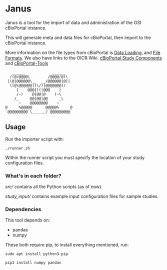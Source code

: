 #  Janus
Janus is a tool for the import of data and administration of the GSI cBioPortal instance. 

This will generate meta and data files for cBioPortal, then import to the cBioPortal instance.

More information on the file types from cBioPortal is [Data Loading](https://cbioportal.readthedocs.io/en/latest/Data-Loading.html),
and [File Formats](https://cbioportal.readthedocs.io/en/latest/File-Formats.html). 
We also have links to the OICR Wiki. [cBioPortal Study Components](https://wiki.oicr.on.ca/display/GSI/cBioPortal+Study+Components)
and [cBioPortal-Tools](https://wiki.oicr.on.ca/display/GSI/cBioPortal-Tools)

```
   ______            ______   
  /(@/@@@@\        /@@@@/@)\  
 |(@|@@@@@@\__  __/@@@@@@|@)| 
  \(@\@@@@@@|)\/)|@@@@@@@)/   
     |    @@@|)(|@@@    |     
     /~)    @|@@|@    (~\     
    /_     @@|@@|@@     _\    
      ~    @@@@@@@@    ~     
@     %@@@@@      @@@@@%     @
 @@@@@@@@@ \______/ @@@@@@@@@ 
```

## Usage

Run the importer script with:
```
./runner.sh
```
Within the runner script you must specify the location of your study configuration files.


### What's in each folder?

_src/_ contains all the Python scripts (as of now).

_study_input/_ contains example input configuration files for sample studies.

### Dependencies
This tool depends on:
* pandas
* numpy

These both require pip, to install everything mentioned, run:
```
sudo apt install python3-pip

pip3 install numpy pandas
```